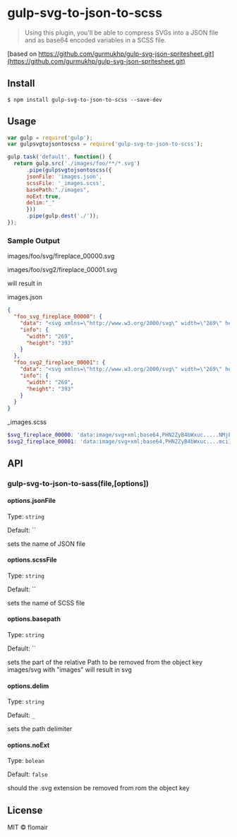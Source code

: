 # gulp-svg-to-json-to-scss

> Using this plugin, you'll be able to compress SVGs into a JSON  file and as base64 encoded variables in a SCSS file.


[based on https://github.com/gurmukhp/gulp-svg-json-spritesheet.git](https://github.com/gurmukhp/gulp-svg-json-spritesheet.git)

## Install

```
$ npm install gulp-svg-to-json-to-scss --save-dev 
```


## Usage

```js
var gulp = require('gulp');
var gulpsvgtojsontoscss = require('gulp-svg-to-json-to-scss');

gulp.task('default', function() {
  return gulp.src('./images/foo/**/*.svg')
      .pipe(gulpsvgtojsontoscss({
      jsonFile: 'images.json',
      scssFile: '_images.scss',
      basePath:"./images",
      noExt:true,
      delim:"_"
      }))
      .pipe(gulp.dest('./'));
});
```

### Sample Output

images/foo/svg/fireplace_00000.svg

images/foo/svg2/fireplace_00001.svg

will result in 

images.json
```json
{
  "foo_svg_fireplace_00000": {
    "data": "<svg xmlns=\"http://www.w3.org/2000/svg\" width=\"269\" height=\"393\" viewBox=\"0 0 269 393\">...</g></svg>",
    "info": {
      "width": "269",
      "height": "393"
    }
  },
  "foo_svg2_fireplace_00001": {
    "data": "<svg xmlns=\"http://www.w3.org/2000/svg\" width=\"269\" height=\"393\" viewBox=\"0 0 269 393\">...</g></svg>",
    "info": {
      "width": "269",
      "height": "393"
    }
  }
}
```

_images.scss
```scss
$svg_fireplace_00000: 'data:image/svg+xml;base64,PHN2ZyB4bWxuc.....NMjEuNSAyMS41aDEyMHYxMjBoLTEyMHoiLz48L3N2Zz4=';
$svg2_fireplace_00001: 'data:image/svg+xml;base64,PHN2ZyB4bWxuc....mciIHdpZHRoRlci1ldmVudHM9Im5vbmUiLz48L3N2Zz4=';
```

## API

### gulp-svg-to-json-to-sass(file,[options])

#### options.jsonFile
Type: `string`

Default: ``

sets the name of JSON file

#### options.scssFile
Type: `string`

Default: ``

sets the name of SCSS file


#### options.basepath
Type: `string`

Default: ``

sets the part of the relative Path to be removed from the object key  
images/svg with "images" will result in svg

#### options.delim
Type: `string`

Default: `_`

sets the path delimiter

#### options.noExt
Type: `bolean`

Default: `false`

should the .svg extension be removed from rom the object key
## License

MIT © flomair
